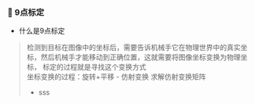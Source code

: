 ### 🐘 9点标定
* 什么是9点标定
> 检测到目标在图像中的坐标后，需要告诉机械手它在物理世界中的真实坐标，然后机械手才能移动到正确位置，这就需要将图像坐标变换为物理坐标，
标定的过程就是寻找这个变换方式  
> 坐标变换的过程：旋转+平移 - 仿射变换
> 求解仿射变换矩阵
> * sss
